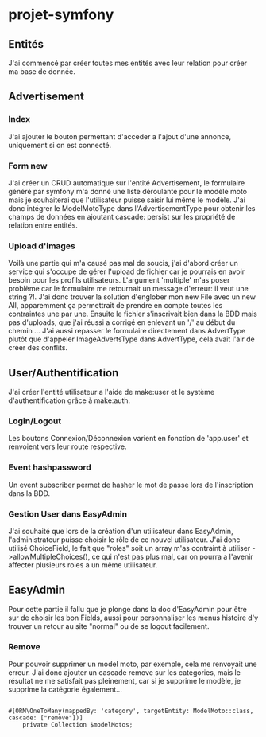 # projet-symfony


## Entités

J'ai commencé par créer toutes mes entités avec leur relation pour créer ma base de donnée. 

## Advertisement

### Index
J'ai ajouter le bouton permettant d'acceder a l'ajout d'une annonce, uniquement si on est connecté.

### Form new
J'ai créer un CRUD automatique sur l'entité Advertisement, le formulaire généré par symfony m'a donné une liste déroulante pour le modèle moto mais je souhaiterai que l'utilisateur puisse saisir lui même le modèle. J'ai donc intégrer le ModelMotoType dans l'AdvertisementType pour obtenir les champs de données en ajoutant cascade: persist sur les propriété de relation entre entités.

### Upload d'images
Voilà une partie qui m'a causé pas mal de soucis, j'ai d'abord créer un service qui s'occupe de gérer l'upload de fichier car je pourrais en avoir besoin pour les profils utilisateurs. L'argument 'multiple' m'as poser problème car le formulaire me retournait un message d'erreur: il veut une string ?!. J'ai donc trouver la solution d'englober mon new File avec un new All, apparemment ça permettrait de prendre en compte toutes les contraintes une par une.
Ensuite le fichier s'inscrivait bien dans la BDD mais pas d'uploads, que j'ai réussi a corrigé en enlevant un '/' au début du chemin ... J'ai aussi repasser le formulaire directement dans AdvertType plutôt que d'appeler ImageAdvertsType dans AdvertType, cela avait l'air de créer des conflits.

## User/Authentification

J'ai créer l'entité utilisateur a l'aide de make:user et le système d'authentification grâce à make:auth.

### Login/Logout
Les boutons Connexion/Déconnexion varient en fonction de 'app.user' et renvoient vers leur route respective.

### Event hashpassword
Un event subscriber permet de hasher le mot de passe lors de l'inscription dans la BDD.

### Gestion User dans EasyAdmin
J'ai souhaité que lors de la création d'un utilisateur dans EasyAdmin, l'administrateur puisse choisir le rôle de ce nouvel utilisateur. J'ai donc utilisé ChoiceField, le fait que "roles" soit un array m'as contraint à utiliser ->allowMultipleChoices(), ce qui n'est pas plus mal, car on pourra a l'avenir affecter plusieurs roles a un même utilisateur.

## EasyAdmin
Pour cette partie il fallu que je plonge dans la doc d'EasyAdmin pour être sur de choisir les bon Fields, aussi pour personnaliser les menus histoire d'y trouver un retour au site "normal" ou de se logout facilement. 

### Remove
Pour pouvoir supprimer un model moto, par exemple, cela me renvoyait une erreur. J'ai donc ajouter un cascade remove sur les categories, mais le résultat ne me satisfait pas pleinement, car si je supprime le modèle, je supprime la catégorie également...
```
    
#[ORM\OneToMany(mappedBy: 'category', targetEntity: ModelMoto::class, cascade: ["remove"])]
    private Collection $modelMotos;
    
```